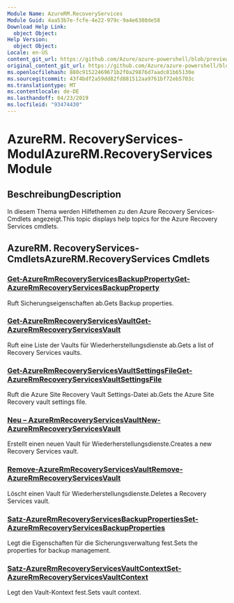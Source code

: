 ```yaml
---
Module Name: AzureRM.RecoveryServices
Module Guid: 4aa53b7e-fcfe-4e22-979c-9a4e6380de58
Download Help Link:
  object Object: 
Help Version:
  object Object: 
Locale: en-US
content_git_url: https://github.com/Azure/azure-powershell/blob/preview/src/ResourceManager/RecoveryServices/Commands.RecoveryServices/help/AzureRM.RecoveryServices.md
original_content_git_url: https://github.com/Azure/azure-powershell/blob/preview/src/ResourceManager/RecoveryServices/Commands.RecoveryServices/help/AzureRM.RecoveryServices.md
ms.openlocfilehash: 880c91522469671b2f0a29876d7aadc81b65130e
ms.sourcegitcommit: 43f4bdf2a59dd82fd881512aa9761bf72eb5703c
ms.translationtype: MT
ms.contentlocale: de-DE
ms.lasthandoff: 04/23/2019
ms.locfileid: "93474430"
---
```

# <span data-ttu-id="f7769-101">AzureRM. RecoveryServices-Modul</span><span class="sxs-lookup"><span data-stu-id="f7769-101">AzureRM.RecoveryServices Module</span></span>
## <span data-ttu-id="f7769-102">Beschreibung</span><span class="sxs-lookup"><span data-stu-id="f7769-102">Description</span></span>
<span data-ttu-id="f7769-103">In diesem Thema werden Hilfethemen zu den Azure Recovery Services-Cmdlets angezeigt.</span><span class="sxs-lookup"><span data-stu-id="f7769-103">This topic displays help topics for the Azure Recovery Services cmdlets.</span></span>

## <span data-ttu-id="f7769-104">AzureRM. RecoveryServices-Cmdlets</span><span class="sxs-lookup"><span data-stu-id="f7769-104">AzureRM.RecoveryServices Cmdlets</span></span>
### [<span data-ttu-id="f7769-105">Get-AzureRmRecoveryServicesBackupProperty</span><span class="sxs-lookup"><span data-stu-id="f7769-105">Get-AzureRmRecoveryServicesBackupProperty</span></span>](Get-AzureRmRecoveryServicesBackupProperty.md)
<span data-ttu-id="f7769-106">Ruft Sicherungseigenschaften ab.</span><span class="sxs-lookup"><span data-stu-id="f7769-106">Gets Backup properties.</span></span>

### [<span data-ttu-id="f7769-107">Get-AzureRmRecoveryServicesVault</span><span class="sxs-lookup"><span data-stu-id="f7769-107">Get-AzureRmRecoveryServicesVault</span></span>](Get-AzureRmRecoveryServicesVault.md)
<span data-ttu-id="f7769-108">Ruft eine Liste der Vaults für Wiederherstellungsdienste ab.</span><span class="sxs-lookup"><span data-stu-id="f7769-108">Gets a list of Recovery Services vaults.</span></span>

### [<span data-ttu-id="f7769-109">Get-AzureRmRecoveryServicesVaultSettingsFile</span><span class="sxs-lookup"><span data-stu-id="f7769-109">Get-AzureRmRecoveryServicesVaultSettingsFile</span></span>](Get-AzureRmRecoveryServicesVaultSettingsFile.md)
<span data-ttu-id="f7769-110">Ruft die Azure Site Recovery Vault Settings-Datei ab.</span><span class="sxs-lookup"><span data-stu-id="f7769-110">Gets the Azure Site Recovery vault settings file.</span></span>

### [<span data-ttu-id="f7769-111">Neu – AzureRmRecoveryServicesVault</span><span class="sxs-lookup"><span data-stu-id="f7769-111">New-AzureRmRecoveryServicesVault</span></span>](New-AzureRmRecoveryServicesVault.md)
<span data-ttu-id="f7769-112">Erstellt einen neuen Vault für Wiederherstellungsdienste.</span><span class="sxs-lookup"><span data-stu-id="f7769-112">Creates a new Recovery Services vault.</span></span>

### [<span data-ttu-id="f7769-113">Remove-AzureRmRecoveryServicesVault</span><span class="sxs-lookup"><span data-stu-id="f7769-113">Remove-AzureRmRecoveryServicesVault</span></span>](Remove-AzureRmRecoveryServicesVault.md)
<span data-ttu-id="f7769-114">Löscht einen Vault für Wiederherstellungsdienste.</span><span class="sxs-lookup"><span data-stu-id="f7769-114">Deletes a Recovery Services vault.</span></span>

### [<span data-ttu-id="f7769-115">Satz-AzureRmRecoveryServicesBackupProperties</span><span class="sxs-lookup"><span data-stu-id="f7769-115">Set-AzureRmRecoveryServicesBackupProperties</span></span>](Set-AzureRmRecoveryServicesBackupProperties.md)
<span data-ttu-id="f7769-116">Legt die Eigenschaften für die Sicherungsverwaltung fest.</span><span class="sxs-lookup"><span data-stu-id="f7769-116">Sets the properties for backup management.</span></span>

### [<span data-ttu-id="f7769-117">Satz-AzureRmRecoveryServicesVaultContext</span><span class="sxs-lookup"><span data-stu-id="f7769-117">Set-AzureRmRecoveryServicesVaultContext</span></span>](Set-AzureRmRecoveryServicesVaultContext.md)
<span data-ttu-id="f7769-118">Legt den Vault-Kontext fest.</span><span class="sxs-lookup"><span data-stu-id="f7769-118">Sets vault context.</span></span>


